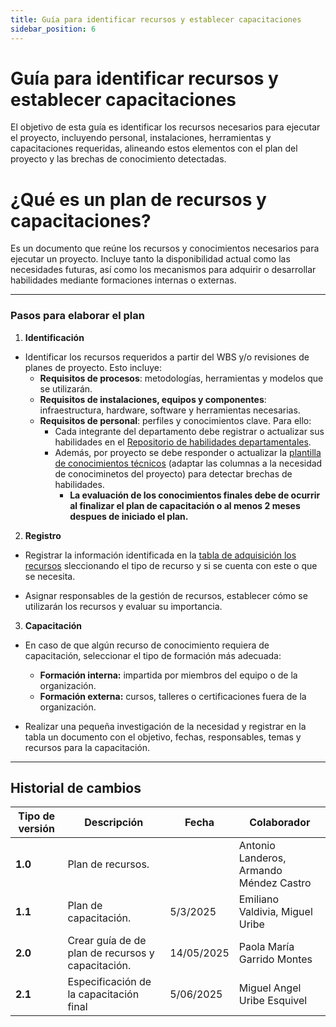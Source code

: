 ```yaml
---
title: Guía para identificar recursos y establecer capacitaciones
sidebar_position: 6
---
```


# Guía para identificar recursos y establecer capacitaciones

El objetivo de esta guía es identificar los recursos necesarios para ejecutar el proyecto, incluyendo personal, instalaciones, herramientas y capacitaciones requeridas, alineando estos elementos con el plan del proyecto y las brechas de conocimiento detectadas.

# ¿Qué es un plan de recursos y capacitaciones?

Es un documento que reúne los recursos y conocimientos necesarios para ejecutar un proyecto. Incluye tanto la disponibilidad actual como las necesidades futuras, así como los mecanismos para adquirir o desarrollar habilidades mediante formaciones internas o externas.

---

### Pasos para elaborar el plan

1. **Identificación**
- Identificar los recursos requeridos a partir del WBS y/o revisiones de planes de proyecto. Esto incluye:
    - **Requisitos de procesos**: metodologías, herramientas y modelos que se utilizarán. 
    - **Requisitos de instalaciones, equipos y componentes**: infraestructura, hardware, software y herramientas necesarias.
    - **Requisitos de personal**: perfiles y conocimientos clave. Para ello:
        - Cada integrante del departamento debe registrar o actualizar sus habilidades en el [Repositorio de habilidades departamentales](https://docs.google.com/spreadsheets/d/1fa2Wl-FCAMtcPqP0MmCJEuIEIezpAFJHTCUcAxAQ9FU/edit?usp=sharing).
        - Además, por proyecto se debe responder o actualizar la [plantilla de conocimientos técnicos](https://docs.google.com/spreadsheets/d/1OT4_ssxMjGavbrr5AA35Lu_H7lh68kxyCN6FcmlTQWQ/edit?usp=sharing) (adaptar las columnas a la necesidad de conociminetos del proyecto) para detectar brechas de habilidades.
            - **La evaluación de los conocimientos finales debe de ocurrir al finalizar el plan de capacitación o al menos 2 meses despues de iniciado el plan.**

2. **Registro**
- Registrar la información identificada en la [tabla de adquisición los recursos](https://docs.google.com/spreadsheets/d/1OT4_ssxMjGavbrr5AA35Lu_H7lh68kxyCN6FcmlTQWQ/edit?usp=sharing) sleccionando el tipo de recurso y si se cuenta con este o que se necesita. 

- Asignar responsables de la gestión de recursos, establecer cómo se utilizarán los recursos y evaluar su importancia.                                                                                                                                                                                                                                        
3. **Capacitación**

- En caso de que algún recurso de conocimiento requiera de capacitación, seleccionar el tipo de formación más adecuada: 
    - **Formación interna:** impartida por miembros del equipo o de la organización.
    - **Formación externa:** cursos, talleres o certificaciones fuera de la organización.
    
- Realizar una pequeña investigación de la necesidad y registrar en la tabla un documento con el objetivo, fechas, responsables, temas y recursos para la capacitación.                 
---

## Historial de cambios

| **Tipo de versión** | **Descripción** | **Fecha**  | **Colaborador** |
| ------------------- | --------------- | ---------- | --------------- |
| **1.0** | Plan de recursos. |  | Antonio Landeros, Armando Méndez Castro|
| **1.1** | Plan de capacitación. | 5/3/2025 | Emiliano Valdivia, Miguel Uribe |
| **2.0** | Crear guía de de plan de recursos y capacitación. | 14/05/2025 | Paola María Garrido Montes |
| **2.1** | Especificación de la capacitación final | 5/06/2025 | Miguel Angel Uribe Esquivel |